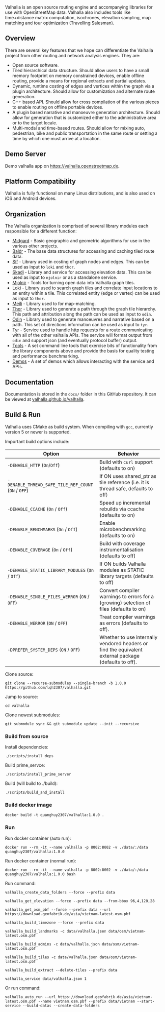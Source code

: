 Valhalla is an open source routing engine and accompanying libraries for use with OpenStreetMap data. Valhalla also includes tools like time+distance matrix computation, isochrones, elevation sampling, map matching and tour optimization (Travelling Salesman).

## Overview

There are several key features that we hope can differentiate the Valhalla project from other routing and network analysis engines. They are:

- Open source software.
- Tiled hierarchical data structure. Should allow users to have a small memory footprint on memory constrained devices, enable offline routing, provide a means for regional extracts and partial updates.
- Dynamic, runtime costing of edges and vertices within the graph via a plugin architecture. Should allow for customization and alternate route generation.
- C++ based API. Should allow for cross compilation of the various pieces to enable routing on offline portable devices.
- A plugin based narrative and manoeuvre generation architecture. Should allow for generation that is customized either to the administrative area or to the target locale.
- Multi-modal and time-based routes. Should allow for mixing auto, pedestrian, bike and public transportation in the same route or setting a time by which one must arrive at a location.

## Demo Server

Demo valhalla app on https://valhalla.openstreetmap.de.

## Platform Compatibility

Valhalla is fully functional on many Linux distributions, and is also used on iOS and Android devices.

## Organization

The Valhalla organization is comprised of several library modules each responsible for a different function:

- [Midgard](https://github.com/valhalla/valhalla/tree/master/valhalla/midgard) - Basic geographic and geometric algorithms for use in the various other projects.
- [Baldr](https://github.com/valhalla/valhalla/tree/master/valhalla/baldr) - The base data structures for accessing and caching tiled route data.
- [Sif](https://github.com/valhalla/valhalla/tree/master/valhalla/sif) - Library used in costing of graph nodes and edges. This can be used as input to `loki` and `thor`.
- [Skadi](https://github.com/valhalla/valhalla/tree/master/valhalla/skadi) - Library and service for accessing elevation data. This can be used as input to `mjolnir` or as a standalone service.
- [Mjolnir](https://github.com/valhalla/valhalla/tree/master/valhalla/mjolnir) - Tools for turning open data into Valhalla graph tiles.
- [Loki](https://github.com/valhalla/valhalla/tree/master/valhalla/loki) - Library used to search graph tiles and correlate input locations to an entity within a tile. This correlated entity (edge or vertex) can be used as input to `thor`.
- [Meili](https://github.com/valhalla/valhalla/tree/master/valhalla/meili) - Library used to for map-matching.
- [Thor](https://github.com/valhalla/valhalla/tree/master/valhalla/thor) - Library used to generate a path through the graph tile hierarchy. This path and attribution along the path can be used as input to `odin`.
- [Odin](https://github.com/valhalla/valhalla/tree/master/valhalla/odin) - Library used to generate manoeuvres and narrative based on a path. This set of directions information can be used as input to `tyr`.
- [Tyr](https://github.com/valhalla/valhalla/tree/master/valhalla/tyr) - Service used to handle http requests for a route communicating with all of the other valhalla APIs. The service will format output from `odin` and support json (and eventually protocol buffer) output.
- [Tools](https://github.com/valhalla/valhalla/tree/master/src) - A set command line tools that exercise bits of functionality from the library components above and provide the basis for quality testing and performance benchmarking.
- [Demos](https://github.com/valhalla/demos) - A set of demos which allows interacting with the service and APIs.

## Documentation

Documentation is stored in the `docs/` folder in this GitHub repository. It can be viewed at [valhalla.github.io/valhalla](https://valhalla.github.io/valhalla).

## Build & Run

Valhalla uses CMake as build system. When compiling with `gcc`, currently version 5 or newer is supported.

Important build options include:

| Option                                               | Behavior                                                                                                      |
| ---------------------------------------------------- | ------------------------------------------------------------------------------------------------------------- |
| `-DENABLE_HTTP` (`On`/`Off`)                         | Build with `curl` support (defaults to on)                                                                    |
| `-DENABLE_THREAD_SAFE_TILE_REF_COUNT` (`ON` / `OFF`) | If ON uses shared_ptr as tile reference (i.e. it is thread safe, defaults to off)                             |
| `-DENABLE_CCACHE` (`On` / `Off`)                     | Speed up incremental rebuilds via ccache (defaults to on)                                                     |
| `-DENABLE_BENCHMARKS` (`On` / `Off`)                 | Enable microbenchmarking (defaults to on)                                                                     |
| `-DENABLE_COVERAGE` (`On` / `Off`)                   | Build with coverage instrumentalisation (defaults to off)                                                     |
| `-DENABLE_STATIC_LIBRARY_MODULES` (`On` / `Off`)     | If ON builds Valhalla modules as STATIC library targets (defaults to off)                                     |
| `-DENABLE_SINGLE_FILES_WERROR` (`ON` / `OFF`)        | Convert compiler warnings to errors for a (growing) selection of files (defaults to on)                       |
| `-DENABLE_WERROR` (`ON` / `OFF`)                     | Treat compiler warnings as errors (defaults to off).                                                          |
| `-DPREFER_SYSTEM_DEPS` (`ON` / `OFF`)                | Whether to use internally vendored headers or find the equivalent external package (defaults to off).         |

Clone source:

    git clone --recurse-submodules --single-branch -b 1.0.0 https://github.com/lqh2307/valhalla.git

Jump to source:

    cd valhalla

Clone newest submodules:

    git submodule sync && git submodule update --init --recursive

### Build from source

Install dependencies:

    ./scripts/install_deps

Build prime_servce:

    ./scripts/install_prime_server

Build (will build to ./build):

    ./scripts/build_and_install

### Build docker image

    docker build -t quanghuy2307/valhalla:1.0.0 .

### Run

Run docker container (auto run):

    docker run --rm -it --name valhalla -p 8002:8002 -v ./data/:/data quanghuy2307/valhalla:1.0.0

Run docker container (normal run):

    docker run --rm -it --name valhalla -p 8002:8002 -v ./data/:/data quanghuy2307/valhalla:1.0.0 bash

Run command:

    valhalla_create_data_folders --force --prefix data

    valhalla_get_elevation --force --prefix data --from-bbox 96,4,120,28

    valhalla_get_osm_pbf --force --prefix data --url https://download.geofabrik.de/asia/vietnam-latest.osm.pbf

    valhalla_build_timezone --force --prefix data

    valhalla_build_landmarks -c data/valhalla.json data/osm/vietnam-latest.osm.pbf

    valhalla_build_admins -c data/valhalla.json data/osm/vietnam-latest.osm.pbf

    valhalla_build_tiles -c data/valhalla.json data/osm/vietnam-latest.osm.pbf

    valhalla_build_extract --delete-tiles --prefix data

    valhalla_service data/valhalla.json 1

Or run command:

    valhalla_auto_run --url https://download.geofabrik.de/asia/vietnam-latest.osm.pbf --name vietnam.osm.pbf --prefix data/vietnam --start-service --build-datas --create-data-folders
